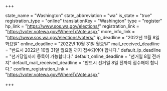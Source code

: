 +++

state_name = "Washington"
state_abbreviation = "wa"
is_state = "true"
registration_type = "online"
translationKey = "Washington"
type = "register"
hp_link = "https://www.sos.wa.gov/elections/"
registration_link = "https://voter.votewa.gov/WhereToVote.aspx"
more_info_link = "https://www.sos.wa.gov/elections/voters/"
ip_deadline = "2022년 11월 8일 화요일"
online_deadline = "2022년 10월 31일 월요일"
mail_received_deadline = "반드시 2022년 10월 31일 월요일 까지 접수되어야 합니다."
default_ip_deadline = "선거당일까지 등록이 가능합니다."
default_online_deadline = "선거일 8일 전까지"
default_mail_received_deadline = "반드시 선거일 8일 전까지 접수해야 합니다."
confirm_registration_link = "https://voter.votewa.gov/WhereToVote.aspx"

+++